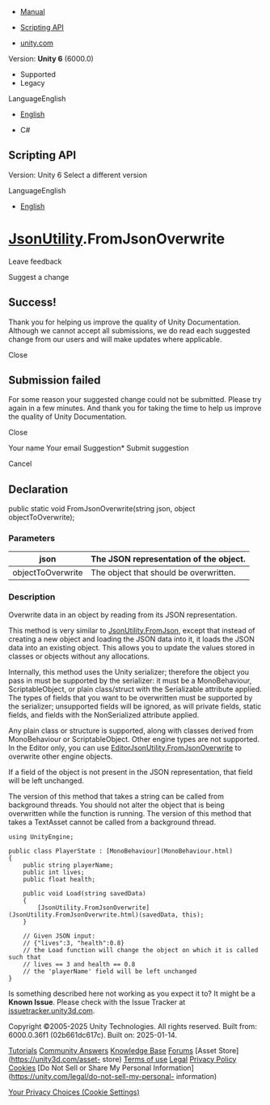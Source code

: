 [ ]()

  * [Manual](../Manual/index.html)
  * [Scripting API](../ScriptReference/index.html)

  * [unity.com](https://unity.com/)

Version: **Unity 6** (6000.0)

  * Supported
  * Legacy

LanguageEnglish

  * [English]()

  * C#

[ ](https://docs.unity3d.com)

## Scripting API

Version: Unity 6 Select a different version

LanguageEnglish

  * [English]()

#  [JsonUtility](JsonUtility.html).FromJsonOverwrite

Leave feedback

Suggest a change

## Success!

Thank you for helping us improve the quality of Unity Documentation. Although
we cannot accept all submissions, we do read each suggested change from our
users and will make updates where applicable.

Close

## Submission failed

For some reason your suggested change could not be submitted. Please <a>try
again</a> in a few minutes. And thank you for taking the time to help us
improve the quality of Unity Documentation.

Close

Your name Your email Suggestion* Submit suggestion

Cancel

[ ]()

## Declaration

public static void FromJsonOverwrite(string json, object objectToOverwrite);

### Parameters

json | The JSON representation of the object.  
---|---  
objectToOverwrite | The object that should be overwritten.  
  
### Description

Overwrite data in an object by reading from its JSON representation.

This method is very similar to
[JsonUtility.FromJson](JsonUtility.FromJson.html), except that instead of
creating a new object and loading the JSON data into it, it loads the JSON
data into an existing object. This allows you to update the values stored in
classes or objects without any allocations.  
  
Internally, this method uses the Unity serializer; therefore the object you
pass in must be supported by the serializer: it must be a MonoBehaviour,
ScriptableObject, or plain class/struct with the Serializable attribute
applied. The types of fields that you want to be overwritten must be supported
by the serializer; unsupported fields will be ignored, as will private fields,
static fields, and fields with the NonSerialized attribute applied.  
  
Any plain class or structure is supported, along with classes derived from
MonoBehaviour or ScriptableObject. Other engine types are not supported. In
the Editor only, you can use
[EditorJsonUtility.FromJsonOverwrite](EditorJsonUtility.FromJsonOverwrite.html)
to overwrite other engine objects.  
  
If a field of the object is not present in the JSON representation, that field
will be left unchanged.  
  
The version of this method that takes a string can be called from background
threads. You should not alter the object that is being overwritten while the
function is running. The version of this method that takes a TextAsset cannot
be called from a background thread.

    
    
    using UnityEngine;  
      
    public class PlayerState : [MonoBehaviour](MonoBehaviour.html)
    {
        public string playerName;
        public int lives;
        public float health;  
      
        public void Load(string savedData)
        {
            [JsonUtility.FromJsonOverwrite](JsonUtility.FromJsonOverwrite.html)(savedData, this);
        }  
      
        // Given JSON input:
        // {"lives":3, "health":0.8}
        // the Load function will change the object on which it is called such that
        // lives == 3 and health == 0.8
        // the 'playerName' field will be left unchanged
    }
    

Is something described here not working as you expect it to? It might be a
**Known Issue**. Please check with the Issue Tracker at
[issuetracker.unity3d.com](https://issuetracker.unity3d.com).

Copyright ©2005-2025 Unity Technologies. All rights reserved. Built from:
6000.0.36f1 (02b661dc617c). Built on: 2025-01-14.

[Tutorials](https://unity3d.com/learn) [Community
Answers](https://answers.unity3d.com) [Knowledge
Base](https://support.unity3d.com/hc/en-us)
[Forums](https://forum.unity3d.com) [Asset Store](https://unity3d.com/asset-
store) [Terms of use](https://docs.unity3d.com/Manual/TermsOfUse.html)
[Legal](https://unity.com/legal) [Privacy
Policy](https://unity.com/legal/privacy-policy)
[Cookies](https://unity.com/legal/cookie-policy) [Do Not Sell or Share My
Personal Information](https://unity.com/legal/do-not-sell-my-personal-
information)

[Your Privacy Choices (Cookie Settings)](javascript:void\(0\);)

